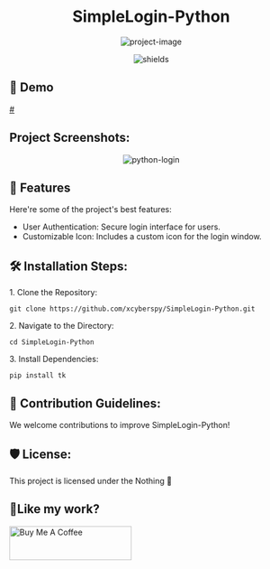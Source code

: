 <h1 align="center" id="title">SimpleLogin-Python</h1>

<p align="center"><img src="https://socialify.git.ci/xcyberspy/SimpleLogin-Python/image?custom_description=A+Python+application+that+provides+a+graphical+user+interface+%28GUI%29+for+user+authentication.&amp;description=1&amp;font=KoHo&amp;forks=1&amp;issues=1&amp;language=1&amp;name=1&amp;owner=1&amp;pattern=Brick+Wall&amp;pulls=1&amp;stargazers=1&amp;theme=Light" alt="project-image"></p>

<p align="center"><img src="https://img.shields.io/badge/python-3670A0?style=for-the-badge&amp;logo=python&amp;logoColor=ffdd54" alt="shields"></p>




<h2>🚀 Demo</h2>

[#](#)

<h2>Project Screenshots:</h2>

<p align="center"  href="https://ibb.co/Z6FH1Rj4"><img src="https://i.ibb.co/0j6BVp74/image.png" alt="python-login" border="0"></p>



  
  
<h2>🧐 Features</h2>

Here're some of the project's best features:

*   User Authentication: Secure login interface for users.
*   Customizable Icon: Includes a custom icon for the login window.

<h2>🛠️ Installation Steps:</h2>

<p>1. Clone the Repository:</p>

```
git clone https://github.com/xcyberspy/SimpleLogin-Python.git
```

<p>2. Navigate to the Directory:</p>

```
cd SimpleLogin-Python
```

<p>3. Install Dependencies:</p>

```
pip install tk
```

<h2>🍰 Contribution Guidelines:</h2>

We welcome contributions to improve SimpleLogin-Python!

<h2>🛡️ License:</h2>

This project is licensed under the Nothing 🤣

<h2>💖Like my work?</h2>

<p><a href="https://www.buymeacoffee.com/xcyberspy" target="_blank"><img src="https://cdn.buymeacoffee.com/buttons/v2/default-yellow.png" alt="Buy Me A Coffee" style="height: 60px !important;width: 217px !important;"></a></p>
